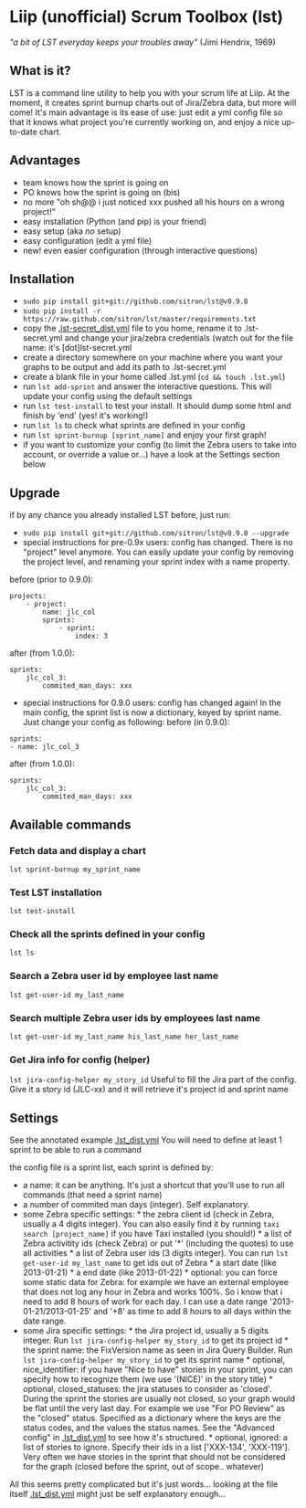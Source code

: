 # Liip (unofficial) Scrum Toolbox (lst)
<cite>"a bit of LST everyday keeps your troubles away"</cite> (Jimi Hendrix, 1969)

## What is it?
LST is a command line utility to help you with your scrum life at Liip.
At the moment, it creates sprint burnup charts out of Jira/Zebra data, but more will come!
It's main advantage is its ease of use: just edit a yml config file so that it knows what project you're currently working on, and enjoy a nice up-to-date chart.

## Advantages
* team knows how the sprint is going on
* PO knows how the sprint is going on (bis)
* no more "oh sh@@ i just noticed xxx pushed all his hours on a wrong project!"
* easy installation (Python (and pip) is your friend)
* easy setup (aka _no_ setup)
* easy configuration (edit a yml file)
* new! even easier configuration (through interactive questions)

## Installation
* `sudo pip install git+git://github.com/sitron/lst@v0.9.0`
* `sudo pip install -r https://raw.github.com/sitron/lst/master/requirements.txt`
* copy the [.lst-secret_dist.yml](.lst-secret_dist.yml) file to you home, rename it to .lst-secret.yml and change your jira/zebra credentials (watch out for the file name: it's [dot]lst-secret.yml
* create a directory somewhere on your machine where you want your graphs to be output and add its path to .lst-secret.yml 
* create a blank file in your home called .lst.yml (`cd && touch .lst.yml`)
* run `lst add-sprint` and answer the interactive questions. This will update your config using the default settings
* run `lst test-install` to test your install. It should dump some html and finish by 'end' (yes! it's working!)
* run `lst ls` to check what sprints are defined in your config
* run `lst sprint-burnup [sprint_name]` and enjoy your first graph!
* if you want to customize your config (to limit the Zebra users to take into account, or override a value or...) have a look at the Settings section below

## Upgrade
if by any chance you already installed LST before, just run:
* `sudo pip install git+git://github.com/sitron/lst@v0.9.0 --upgrade`
* special instructions for pre-0.9x users: config has changed. There is no "project" level anymore. You can easily update your config by removing the project level, and renaming your sprint index with a name property.

before (prior to 0.9.0):
```
projects:
    - project:
        name: jlc_col
        sprints:
            - sprint:
                index: 3
```
after (from 1.0.0):
```
sprints:
    jlc_col_3:
        commited_man_days: xxx
```
* special instructions for 0.9.0 users: config has changed again! In the main config, the sprint list is now a dictionary, keyed by sprint name. Just change your config as following:
before (in 0.9.0):
```
sprints:
- name: jlc_col_3
```
after (from 1.0.0):
```
sprints:
    jlc_col_3:
        commited_man_days: xxx
```

## Available commands
### Fetch data and display a chart
`lst sprint-burnup my_sprint_name`
### Test LST installation
`lst test-install`
### Check all the sprints defined in your config
`lst ls`
### Search a Zebra user id by employee last name
`lst get-user-id my_last_name`
### Search multiple Zebra user ids by employees last name
`lst get-user-id my_last_name his_last_name her_last_name`
### Get Jira info for config (helper)
`lst jira-config-helper my_story_id`
Useful to fill the Jira part of the config. Give it a story id (JLC-xx) and it will retrieve it's project id and sprint name

## Settings
See the annotated example [.lst_dist.yml](.lst_dist.yml)
You will need to define at least 1 sprint to be able to run a command

the config file is a sprint list, each sprint is defined by:

* a name: it can be anything. It's just a shortcut that you'll use to run all commands (that need a sprint name)
* a number of commited man days (integer). Self explanatory.
* some Zebra specific settings:
      * the zebra client id (check in Zebra, usually a 4 digits integer). You can also easily find it by running `taxi search [project_name]` if you have Taxi installed (you should!)
      * a list of Zebra activitity ids (check Zebra) or put '*' (including the quotes) to use all activities
      * a list of Zebra user ids (3 digits integer). You can run `lst get-user-id my_last_name` to get ids out of Zebra
      * a start date (like 2013-01-21)
      * a end date (like 2013-01-22)
      * optional: you can force some static data for Zebra: for example we have an external employee that does not log any hour in Zebra and works 100%. So i know that i need to add 8 hours of work for each day. I can use a date range '2013-01-21/2013-01-25' and '+8' as time to add 8 hours to all days within the date range.
* some Jira specific settings:
      * the Jira project id, usually a 5 digits integer. Run `lst jira-config-helper my_story_id` to get its project id
      * the sprint name: the FixVersion name as seen in Jira Query Builder. Run `lst jira-config-helper my_story_id` to get its sprint name
      * optional, nice\_identifier: if you have "Nice to have" stories in your sprint, you can specify how to recognize them (we use '(NICE)' in the story title)
      * optional, closed_statuses: the jira statuses to consider as 'closed'. During the sprint the stories are usually not closed, so your graph would be flat until the very last day. For example we use "For PO Review" as the "closed" status. Specified as a dictionary where the keys are the status codes, and the values the status names. See the "Advanced config" in [.lst_dist.yml](.lst_dist.yml) to see how it's structured.
      * optional, ignored: a list of stories to ignore. Specify their ids in a list ['XXX-134', 'XXX-119']. Very often we have stories in the sprint that should not be considered for the graph (closed before the sprint, out of scope.. whatever)

All this seems pretty complicated but it's just words... looking at the file itself [.lst_dist.yml](.lst_dist.yml) might just be self explanatory enough...
